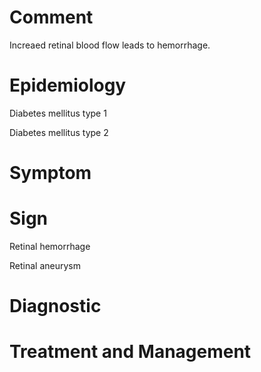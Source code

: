 # Comment

Increaed retinal blood flow leads to hemorrhage.

# Epidemiology

Diabetes mellitus type 1

Diabetes mellitus type 2

# Symptom

# Sign

Retinal hemorrhage

Retinal aneurysm

# Diagnostic

# Treatment and Management
